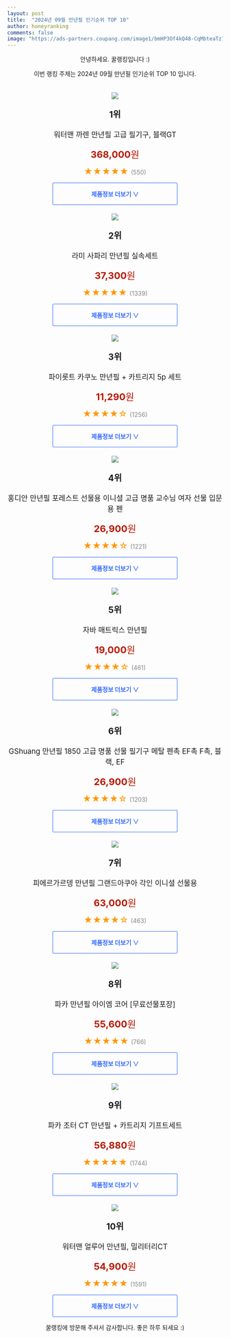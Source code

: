 ```yaml
---
layout: post
title:  "2024년 09월 만년필 인기순위 TOP 10"
author: honeyranking
comments: false
image: "https://ads-partners.coupang.com/image1/bmHP3Of4kQ48-CqMbteaTz73Svssei_fZNM_sm4j2Tu40PPklacVkVxuKBqij2WAtxwcdWKojggULIMIBowx3uklTgNyxqfVXHmZqFTayeBi9vSO3uHDGnYKZtgOJR7OWxt1bhMmJ2-bJbM55PEJViVR-RRbnPZR5rxWxLQ-gw7_iqFNeRxJhVUCevecHtTACCHgBzgxvC29tG3mHDe-ze_T_Muv_WaTP6kRXW66J-9ROmmBSX0S8_1fwJNAF3AFrDx8BSBwc7BH1aE555Ws-Csd7EutbE25VJs31x0QVzaCW8F_0z3Z8w2_wMD5M3oF"
---
```

<p style="text-align: center;">안녕하세요. 꿀랭킹입니다 :)</p>
<p style="text-align: center;">이번 랭킹 주제는 2024년 09월 만년필 인기순위 TOP 10 입니다.</p><center><img src="https://ads-partners.coupang.com/image1/bmHP3Of4kQ48-CqMbteaTz73Svssei_fZNM_sm4j2Tu40PPklacVkVxuKBqij2WAtxwcdWKojggULIMIBowx3uklTgNyxqfVXHmZqFTayeBi9vSO3uHDGnYKZtgOJR7OWxt1bhMmJ2-bJbM55PEJViVR-RRbnPZR5rxWxLQ-gw7_iqFNeRxJhVUCevecHtTACCHgBzgxvC29tG3mHDe-ze_T_Muv_WaTP6kRXW66J-9ROmmBSX0S8_1fwJNAF3AFrDx8BSBwc7BH1aE555Ws-Csd7EutbE25VJs31x0QVzaCW8F_0z3Z8w2_wMD5M3oF" style="margin-top:20px" /></center><p style="text-align: center; font-size: 20px"><b>1위</b></p><p style="text-align: center; font-size: 17px">워터맨 까렌 만년필 고급 필기구, 블랙GT</p><p style="text-align: center;"><span style="color: #b61800; font-size: 22px;"><b>368,000</b>원</span></p><p style="text-align: center;"><span style="color: #ff9600; font-size: 20px;">★★★★★ </span><span style="color: #878787;">(550)</span></p><center><a href="https://link.coupang.com/re/AFFSDP?lptag=AF3899140&subid=honeyrank&pageKey=8199814978&itemId=23500857152&vendorItemId=90527295125&traceid=V0-153-c648de0346010268&clickBeacon=c6e05aa0-793e-11ef-a2e3-f584d103a1a2%7E3&requestid=20240923090000305144932695&token=31850C%7CMIXED"><div style="font-size: 14px; display: inline-block; padding: 15px 90px; color: #346aff; border-radius: 2px; border: 1px solid #346aff; cursor: pointer;"><b>제품정보 더보기 &or;</b></div></a></center><center><img src="https://ads-partners.coupang.com/image1/_1T7LkXsW9Mg5caZ_3gw-6Dnsa2aCrhDENCPfDdAejxuenJRrgZWCNfOPNPELTHuYAan-djRmy2VCfLxW7nZzerhh4wpv0MHByISE3Bcn8ZriyibIWUi-4PuYH9ecZrXy0RmKG4V-noJOvCkqEBFPBsvDNcVLPEW89KHNGOYkW_kR7FQWknCa7_WsjrLdqKwCyY1xN8mtMdpWLYYEB3_gUc0fNaYo4eRqE9FV_vv0pN1NNZfXMLSQZ7amQX6tEFUct8rVzt5XbpSHCFrvrzbMTJxWTYCS4i9gqA=" style="margin-top:20px" /></center><p style="text-align: center; font-size: 20px"><b>2위</b></p><p style="text-align: center; font-size: 17px">라미 사파리 만년필 실속세트</p><p style="text-align: center;"><span style="color: #b61800; font-size: 22px;"><b>37,300</b>원</span></p><p style="text-align: center;"><span style="color: #ff9600; font-size: 20px;">★★★★★ </span><span style="color: #878787;">(1339)</span></p><center><a href="https://link.coupang.com/re/AFFSDP?lptag=AF3899140&subid=honeyrank&pageKey=94600006&itemId=292644457&vendorItemId=3719229828&traceid=V0-153-255ba0d99c85302f&requestid=20240923090000305144932695&token=31850C%7CMIXED"><div style="font-size: 14px; display: inline-block; padding: 15px 90px; color: #346aff; border-radius: 2px; border: 1px solid #346aff; cursor: pointer;"><b>제품정보 더보기 &or;</b></div></a></center><center><img src="https://ads-partners.coupang.com/image1/C-cWwkA--VvlxpoEC0t2Wj8YU6p9DQbH5LbS3Fh2KoJNul74Stc9H0exssmeKFYTwmnTh3r1j057B3iy5AYaRJ7kOcWCWLxYBN1JaCEqMbpU5Np3ztvkhhRE3NFk-7xDbSj7AqU3h39IKDJg1iHW2LaXKBBPxGNb4Qu6JKdLtXnX5qm13unHdcoYmO3o0z8OjXuadg4XKoqTYNujin3OUz0H5yZ54nnqsJJPa5CzY3MVvtqg_PrAmJpwJeKR6AP-SkIumkpJp0WkWc9mhWy_oF8=" style="margin-top:20px" /></center><p style="text-align: center; font-size: 20px"><b>3위</b></p><p style="text-align: center; font-size: 17px">파이롯트 카쿠노 만년필 + 카트리지 5p 세트</p><p style="text-align: center;"><span style="color: #b61800; font-size: 22px;"><b>11,290</b>원</span></p><p style="text-align: center;"><span style="color: #ff9600; font-size: 20px;">★★★★☆ </span><span style="color: #878787;">(1256)</span></p><center><a href="https://link.coupang.com/re/AFFSDP?lptag=AF3899140&subid=honeyrank&pageKey=5709031684&itemId=9513459006&vendorItemId=76798247355&traceid=V0-153-da7702ac38cda0f7&requestid=20240923090000305144932695&token=31850C%7CMIXED"><div style="font-size: 14px; display: inline-block; padding: 15px 90px; color: #346aff; border-radius: 2px; border: 1px solid #346aff; cursor: pointer;"><b>제품정보 더보기 &or;</b></div></a></center><center><img src="https://ads-partners.coupang.com/image1/ywmGwHxi6q8f4M4jywKowZKML5U0GTtdl5QiyAslBAGYRh2YhESfB4Ehp8ozGOBblG2RiLfGMjBUfZ5xdKcTCiHDAZi-T833z2HHhMRfYLHdZC6dMKWZg2APPulhmuAy9J6TADlxhhF3_WoSwwmDmVJDD-5TeVTLrS_MA5iu4Q5_lpdrRtIALcbiywhMnp1zjKbWMZX04bySXNUv74lSJrezO8VirA0IAIcruAcRleFTaNGkt3AkBxKc6dvxX1dh5dqWQ2YCO522Mca-9WvnnewYta7feDQi6ZMq2CE0cVcRwe1-53Iv4t4=" style="margin-top:20px" /></center><p style="text-align: center; font-size: 20px"><b>4위</b></p><p style="text-align: center; font-size: 17px">홍디안 만년필 포레스트 선물용 이니셜 고급 명품 교수님 여자 선물 입문용 펜</p><p style="text-align: center;"><span style="color: #b61800; font-size: 22px;"><b>26,900</b>원</span></p><p style="text-align: center;"><span style="color: #ff9600; font-size: 20px;">★★★★☆ </span><span style="color: #878787;">(1221)</span></p><center><a href="https://link.coupang.com/re/AFFSDP?lptag=AF3899140&subid=honeyrank&pageKey=6155160813&itemId=11909446698&vendorItemId=86052006149&traceid=V0-153-9a50803f13137291&requestid=20240923090000305144932695&token=31850C%7CMIXED"><div style="font-size: 14px; display: inline-block; padding: 15px 90px; color: #346aff; border-radius: 2px; border: 1px solid #346aff; cursor: pointer;"><b>제품정보 더보기 &or;</b></div></a></center><center><img src="https://ads-partners.coupang.com/image1/gInBoqJTmTQRbzHrgHUUwqf1yow-lhxNO4eWQ-8XSw1mzWH0BzqRV9tKS0N5lmS_G7bKYcSi0wN77iFMW_tQWau3gx20quD79WcPuaNvydOWuuYKRPVee1pwZtQnQkUPMnQ09dxt-bjDy0I6KLw6SkSB8y1gz0A_mL4iMLSJj78PPmC1Sk7j6PRSAVp3PqR8OZT7J2HbKzH9fbEUTPM4hM37UdJ8LC467EWUtomMHp82BD-BT6TqttwdqtFD_uBn4yKR8X3lEM9i9Gu_CbIAAakqnpT1rwyr5hSPN33bPskR1GL9Hl3GUqpe" style="margin-top:20px" /></center><p style="text-align: center; font-size: 20px"><b>5위</b></p><p style="text-align: center; font-size: 17px">자바 매트릭스 만년필</p><p style="text-align: center;"><span style="color: #b61800; font-size: 22px;"><b>19,000</b>원</span></p><p style="text-align: center;"><span style="color: #ff9600; font-size: 20px;">★★★★☆ </span><span style="color: #878787;">(461)</span></p><center><a href="https://link.coupang.com/re/AFFSDP?lptag=AF3899140&subid=honeyrank&pageKey=8287732224&itemId=23899745584&vendorItemId=3011533460&traceid=V0-153-c0f1d52dc7900265&requestid=20240923090000305144932695&token=31850C%7CMIXED"><div style="font-size: 14px; display: inline-block; padding: 15px 90px; color: #346aff; border-radius: 2px; border: 1px solid #346aff; cursor: pointer;"><b>제품정보 더보기 &or;</b></div></a></center><center><img src="https://ads-partners.coupang.com/image1/UPivXSAcC6c_u5klUIdO-_qvBGbhuOt-dynlhaVgUaOUTY-E8T80iuSr4RtfhxzySy6l9ZkWEgU9DgCRE7sGu8ZdePRw0Lry376SteW5UpcmYJlRyjuwpNo-QFKiHQVM-5hO5UWywfVoXmi3P1VJZPTNwHlvMRPpg-Ly4xnhM6XVjovgIDLYPQR9l3vlWKdiFoy-5CK0CWL9IsZQhVuG2UGdoI1kjdbw6H2pbvzuSoLFrC9LuWQQkAnLlZPt0aQDyPOUjVujMp6kzEdSAqZN2HxBvjN5idaUTIalkeYI5ooj0bfFanF_-XC3KAqbebWZ" style="margin-top:20px" /></center><p style="text-align: center; font-size: 20px"><b>6위</b></p><p style="text-align: center; font-size: 17px">GShuang 만년필 1850 고급 명품 선물 필기구 메탈 펜촉 EF촉 F촉, 블랙, EF</p><p style="text-align: center;"><span style="color: #b61800; font-size: 22px;"><b>26,900</b>원</span></p><p style="text-align: center;"><span style="color: #ff9600; font-size: 20px;">★★★★☆ </span><span style="color: #878787;">(1203)</span></p><center><a href="https://link.coupang.com/re/AFFSDP?lptag=AF3899140&subid=honeyrank&pageKey=7521513970&itemId=19728115788&vendorItemId=87312780692&traceid=V0-153-e97575a76401fee0&clickBeacon=c6e081b0-793e-11ef-8f9e-e7790685b578%7E3&requestid=20240923090000305144932695&token=31850C%7CMIXED"><div style="font-size: 14px; display: inline-block; padding: 15px 90px; color: #346aff; border-radius: 2px; border: 1px solid #346aff; cursor: pointer;"><b>제품정보 더보기 &or;</b></div></a></center><center><img src="https://ads-partners.coupang.com/image1/-1tAm__sM9LYDo1X-x9YYqmjSOXvnq3edT7FPcs845f51Nshi90MnKvl8cyKOk3Hs2ABm6tv54BwUxb_BhU3lZb_LasHefJOLcsHJK22Y8jNA4uaPQJknjUScrj8ytslnLyUs2giYyOcl-VYMrm4kCheTOodriAjhw6R_O4Xx6SPMUCvGBXOHOljAHo8kBhjRkjlb1NvpD59JKjgJ8xKhrUvFNrHyTNmAyFhs1EzOb39UVh8dzGKS9BEGosQtkgBV_eXh8rN-G72hEkNk-z6gdukraJMnEQakI1-G8DRAt8X1knTUlAPqg6I" style="margin-top:20px" /></center><p style="text-align: center; font-size: 20px"><b>7위</b></p><p style="text-align: center; font-size: 17px">피에르가르뎅 만년필 그랜드아쿠아 각인 이니셜 선물용</p><p style="text-align: center;"><span style="color: #b61800; font-size: 22px;"><b>63,000</b>원</span></p><p style="text-align: center;"><span style="color: #ff9600; font-size: 20px;">★★★★☆ </span><span style="color: #878787;">(463)</span></p><center><a href="https://link.coupang.com/re/AFFSDP?lptag=AF3899140&subid=honeyrank&pageKey=5650524534&itemId=9245123556&vendorItemId=76530733979&traceid=V0-153-7bbdb9f6498aa9b8&requestid=20240923090000305144932695&token=31850C%7CMIXED"><div style="font-size: 14px; display: inline-block; padding: 15px 90px; color: #346aff; border-radius: 2px; border: 1px solid #346aff; cursor: pointer;"><b>제품정보 더보기 &or;</b></div></a></center><center><img src="https://ads-partners.coupang.com/image1/tZRmzNvn9IWr70OatSc9SvOyovLSa4gTQf6CKU_sYJ1kTcE8BRqLmsO3oIwG1dpvkHdOCPJB5GqL-T6_PZqWleqSL3MTE-CNfK7II-d6gpU7ypclRbgk_AeD-_QdZ88uyJN5sL5E22dWntJmjcUiERPSGUKNryIN2_lD06QP10Dj6hwPgcMdRRrNQ8FfywLrMlWOrxtIaOmuDrTvtyvFZe76xzYMYgdZTOuLjsv6BhuM4s4UWtfFnlNI49dtvxUW2WQJ_qTidVWQy1SaeqdMi7OWi8gmGNXuybIUSgP4TntopCISgs8kZ04=" style="margin-top:20px" /></center><p style="text-align: center; font-size: 20px"><b>8위</b></p><p style="text-align: center; font-size: 17px">파카 만년필 아이엠 코어 [무료선물포장]</p><p style="text-align: center;"><span style="color: #b61800; font-size: 22px;"><b>55,600</b>원</span></p><p style="text-align: center;"><span style="color: #ff9600; font-size: 20px;">★★★★★ </span><span style="color: #878787;">(766)</span></p><center><a href="https://link.coupang.com/re/AFFSDP?lptag=AF3899140&subid=honeyrank&pageKey=8050987864&itemId=22580941053&vendorItemId=89622714247&traceid=V0-153-df29ad6101db9d81&requestid=20240923090000305144932695&token=31850C%7CMIXED"><div style="font-size: 14px; display: inline-block; padding: 15px 90px; color: #346aff; border-radius: 2px; border: 1px solid #346aff; cursor: pointer;"><b>제품정보 더보기 &or;</b></div></a></center><center><img src="https://ads-partners.coupang.com/image1/kAmhk2IuMjfGa49ukFULEzXwbuooUG8ygVzh78p_0nxjzAQ8dRvFhvswus21f8eZHDgki59HwFWRcmgnpPUnozXcf8Oxth1G0soXEpZZ73y7JggP9Dnt8xm2QLPZmx5-Qm9431ywIcmIX4sQIUUb_bnutN_wyErFxVjpwlBTFk34Eb_OTB6yaP5m1sqFkiCZlpNU12QzI6TekjoKwQk54HAfihoe9zpP2GndFUXXBOR2xn-AL-fdAhwdDoO15qvZI9PXq99E0e3cd-mjmZj66b4fUEH9klndqx8=" style="margin-top:20px" /></center><p style="text-align: center; font-size: 20px"><b>9위</b></p><p style="text-align: center; font-size: 17px">파카 조터 CT 만년필 + 카트리지 기프트세트</p><p style="text-align: center;"><span style="color: #b61800; font-size: 22px;"><b>56,880</b>원</span></p><p style="text-align: center;"><span style="color: #ff9600; font-size: 20px;">★★★★★ </span><span style="color: #878787;">(1744)</span></p><center><a href="https://link.coupang.com/re/AFFSDP?lptag=AF3899140&subid=honeyrank&pageKey=5156884822&itemId=7094941772&vendorItemId=74386902760&traceid=V0-153-1c743e48e6cd06b1&requestid=20240923090000305144932695&token=31850C%7CMIXED"><div style="font-size: 14px; display: inline-block; padding: 15px 90px; color: #346aff; border-radius: 2px; border: 1px solid #346aff; cursor: pointer;"><b>제품정보 더보기 &or;</b></div></a></center><center><img src="https://ads-partners.coupang.com/image1/Ph3-FefOLX371J94PuP3c6pIKGDAmaYWSHbU8Qo18Jn3Y2b7VEmsOMuYQxYc9JZn_pvSaS8Q3y_FVhwx3GQsyled63AmKZsZdRuBBxAQ5acuEVdNHnjJz-kHgE5O_BMO3XuFbNjm6Z3SLVzrRkZo4ow5--rSFYhoUQl9W4J1UylsMuJr6dyDLk04XU6-hhkH8jOZP_m5w8vcyK92w9hrPU47QxeVzv-2L-LDjNCgQ4CpoBdmkOFgFFX2Sf3I1-sHH4ujqYb8ZOJe_AgO0OFEIv2pFrNC3_T-U65VIr8ek1kQWPPOwv8ynEbKLCMEPw==" style="margin-top:20px" /></center><p style="text-align: center; font-size: 20px"><b>10위</b></p><p style="text-align: center; font-size: 17px">워터맨 얼루어 만년필, 밀리터리CT</p><p style="text-align: center;"><span style="color: #b61800; font-size: 22px;"><b>54,900</b>원</span></p><p style="text-align: center;"><span style="color: #ff9600; font-size: 20px;">★★★★★ </span><span style="color: #878787;">(1591)</span></p><center><a href="https://link.coupang.com/re/AFFSDP?lptag=AF3899140&subid=honeyrank&pageKey=8207168449&itemId=23545886311&vendorItemId=90572084633&traceid=V0-153-8e4dd70ee372cc4b&clickBeacon=c6e081b0-793e-11ef-a80e-27afb2e7657d%7E3&requestid=20240923090000305144932695&token=31850C%7CMIXED"><div style="font-size: 14px; display: inline-block; padding: 15px 90px; color: #346aff; border-radius: 2px; border: 1px solid #346aff; cursor: pointer;"><b>제품정보 더보기 &or;</b></div></a></center><p style="text-align: center;">꿀랭킹에 방문해 주셔서 감사합니다. 좋은 하루 되세요 :)</p>